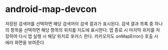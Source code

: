 # android-map-devcon

저장된 검색어를 선택하면 해당 검색어의 검색 결과가 표시된다.
검색 결과 목록 중 하나의 항목을 선택하면 해당 항목의 위치를 지도에 표시한다.
앱 종료 시 마지막 위치를 저장하여 다시 앱 실행 시 해당 위치로 포커스 한다.
카카오지도 onMapError() 호출 시 에러 화면을 보여준다